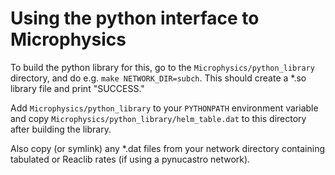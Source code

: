 # Using the python interface to Microphysics

To build the python library for this, go to the
`Microphysics/python_library` directory, and do e.g. `make
NETWORK_DIR=subch`. This should create a *.so library file and print
"SUCCESS."

Add `Microphysics/python_library` to your `PYTHONPATH` environment
variable and copy `Microphysics/python_library/helm_table.dat` to this
directory after building the library.

Also copy (or symlink) any *.dat files from your network directory
containing tabulated or Reaclib rates (if using a pynucastro network).